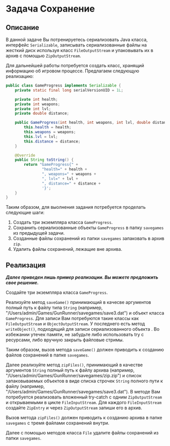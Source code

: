 # Задача Сохранение

## Описание
В данной задаче Вы потренируетесь сериализовать Java класса, интерфейс `Serializable`, записывать сериализованные файлы на жесткий диск используя класс `FileOutputStream` и упаковывать их в архив с помощью `ZipOutputStream`.

Для дальнейшей работы потребуется создать класс, хранящий информацию об игровом процессе. Предлагаем следующую реализацию:
```java
public class GameProgress implements Serializable {
    private static final long serialVersionUID = 1L;

    private int health;
    private int weapons;
    private int lvl;
    private double distance;

    public GameProgress(int health, int weapons, int lvl, double distance) {
        this.health = health;
        this.weapons = weapons;
        this.lvl = lvl;
        this.distance = distance;
    }

    @Override
    public String toString() {
        return "GameProgress{" +
                "health=" + health +
                ", weapons=" + weapons +
                ", lvl=" + lvl +
                ", distance=" + distance +
                '}';
    }
}
```

Таким образом, для выолнения задания потребуется проделать следующие шаги:
1. Создать три экземпляра класса `GameProgress`.
2. Сохранить сериализованные объекты `GameProgress` в папку `savegames` из предыдущей задачи.
3. Созданные файлы сохранений из папки `savegames` запаковать в архив `zip`.
4. Удалить файлы сохранений, лежащие вне архива.

## Реализация
***Далее приведен лишь пример реализации. Вы можете предложить свое решение.***

Создайте три экземпляра класса `GameProgress`.

Реализуйте метод `saveGame()` принимающий в качесве аргументов полный путь к файлу типа `String` (например, "/Users/admin/Games/GunRunner/savegames/save3.dat") и объект класса `GameProgress`. Для записи Вам потребуются такие классы как `FileOutputStream` и `ObjectOutputStream`. У последнего есть метод `writeObject()`, подходящий для записи сериализованного объекта . Во избежании утечек памяти, не забудьте либо использовать try с ресурсами, либо вручную закрыть файловые стримы.

Таким образом, вызов метода `saveGame()` должен приводить к созданию файлов сохранений в папке `savegames`.

Далее реализуйте метод `zipFiles()`, принимающий в качестве аргументов `String` полный путь к файлу архива (например, "/Users/admin/Games/GunRunner/savegames/zip.zip") и список запаковываемых объектов в виде списка строчек `String` полного пути к файлу (например, "/Users/admin/Games/GunRunner/savegames/save3.dat"). В методе Вам потребуется реализовать вложенный try-catch с одним `ZipOutputStream` и открываемыми в цикле `FileInputStream`. Для каждого `FileInputStream` создайте `ZipEntry` и через `ZipOutputStream` запиши его в архив.

Вызов метода `zipFiles()` должен приводить к созданию архива в папке `savegames` c тремя файлами сохранений внутри.

Далее с помощью методов класса `File` удалите файлы сохранений из папки `savegames`.